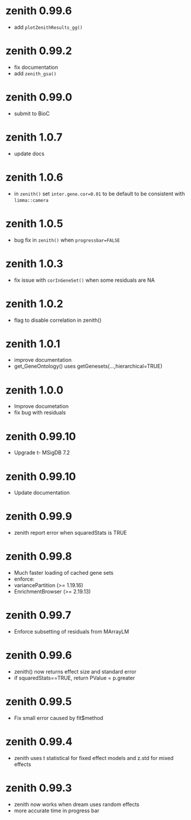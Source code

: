 # zenith 0.99.6
 - add `plotZenithResults_gg()`

# zenith 0.99.2
 - fix documentation
 - add `zenith_gsa()`

# zenith 0.99.0
 - submit to BioC

# zenith 1.0.7
 - update docs

# zenith 1.0.6
 - in `zenith()` set `inter.gene.cor=0.01` to be default to be consistent with `limma::camera`

# zenith 1.0.5
 - bug fix in `zenith()` when `progressbar=FALSE`

# zenith 1.0.3
 - fix issue with `corInGeneSet()` when some residuals are NA

# zenith 1.0.2
 - flag to disable correlation in zenith()

# zenith 1.0.1
 - improve documentation
 - get_GeneOntology() uses getGenesets(...,hierarchical=TRUE)

# zenith 1.0.0
 - Improve documetation
 - fix bug with residuals

# zenith 0.99.10
 - Upgrade t- MSigDB 7.2

# zenith 0.99.10
 - Update documentation

# zenith 0.99.9
 - zenith report error when squaredStats is TRUE

# zenith 0.99.8
 - Much faster loading of cached gene sets
 - enforce: 
  - variancePartition (>= 1.19.16)
  - EnrichmentBrowser (>= 2.19.13)

# zenith 0.99.7
 - Enforce subsetting of residuals from MArrayLM

# zenith 0.99.6
 - zenith() now returns effect size and standard error
 - if squaredStats==TRUE, return PValue = p.greater

# zenith 0.99.5
 - Fix small error caused by fit$method

# zenith 0.99.4
 - zenith uses t statistical for fixed effect models and z.std for mixed effects

# zenith 0.99.3
 - zenith now works when dream uses random effects
 - more accurate time in progress bar